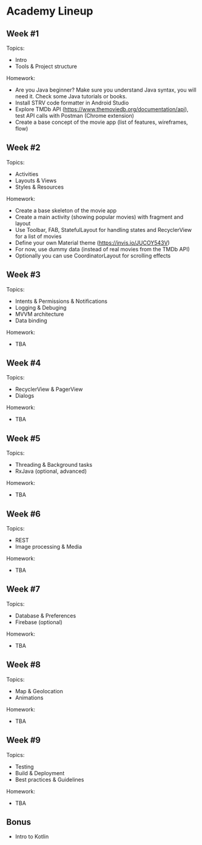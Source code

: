 Academy Lineup
==============


Week #1
-------

Topics:

- Intro
- Tools & Project structure

Homework:

- Are you Java beginner? Make sure you understand Java syntax, you will need it. Check some Java tutorials or books.
- Install STRV code formatter in Android Studio
- Explore TMDb API (https://www.themoviedb.org/documentation/api), test API calls with Postman (Chrome extension)
- Create a base concept of the movie app (list of features, wireframes, flow)


Week #2
-------

Topics:

- Activities
- Layouts & Views
- Styles & Resources

Homework:

- Create a base skeleton of the movie app
- Create a main activity (showing popular movies) with fragment and layout
- Use Toolbar, FAB, StatefulLayout for handling states and RecyclerView for a list of movies
- Define your own Material theme (https://invis.io/JUCOY543V)
- For now, use dummy data (instead of real movies from the TMDb API)
- Optionally you can use CoordinatorLayout for scrolling effects


Week #3
-------

Topics:

- Intents & Permissions & Notifications
- Logging & Debuging
- MVVM architecture
- Data binding

Homework:

- TBA


Week #4
-------

Topics:

- RecyclerView & PagerView
- Dialogs

Homework:

- TBA


Week #5
-------

Topics:

- Threading & Background tasks
- RxJava (optional, advanced)

Homework:

- TBA


Week #6
-------

Topics:

- REST
- Image processing & Media

Homework:

- TBA


Week #7
-------

Topics:

- Database & Preferences
- Firebase (optional)

Homework:

- TBA


Week #8
-------

Topics:

- Map & Geolocation
- Animations

Homework:

- TBA


Week #9
-------

Topics:

- Testing
- Build & Deployment
- Best practices & Guidelines

Homework:

- TBA


Bonus
-----

- Intro to Kotlin
